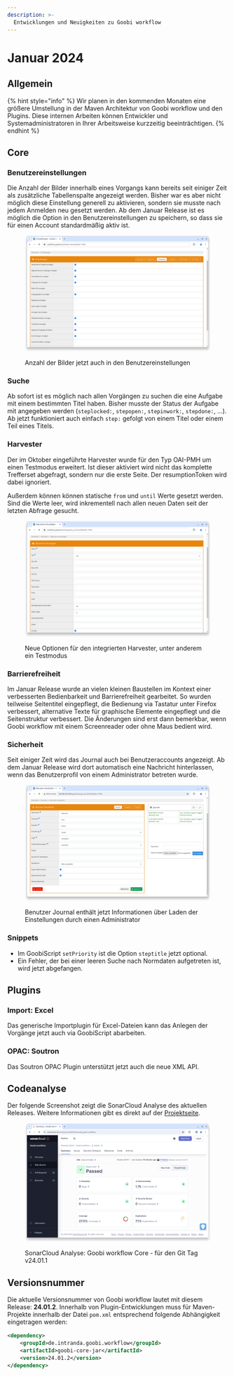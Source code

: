 ```yaml
---
description: >-
  Entwicklungen und Neuigkeiten zu Goobi workflow
---
```


# Januar 2024

## Allgemein

{% hint style="info" %}
Wir planen in den kommenden Monaten eine größere Umstellung in der Maven Architektur von Goobi workflow und den Plugins. Diese internen Arbeiten können Entwickler und Systemadministratoren in Ihrer Arbeitsweise kurzzeitig beeinträchtigen.
{% endhint %}

## Core

### Benutzereinstellungen

Die Anzahl der Bilder innerhalb eines Vorgangs kann bereits seit einiger Zeit als zusätzliche Tabellenspalte angezeigt werden. Bisher war es aber nicht möglich diese  Einstellung generell zu aktivieren, sondern sie musste nach jedem Anmelden neu gesetzt werden. Ab dem Januar Release ist es möglich die Option in den Benutzereinstellungen zu speichern, so dass sie für einen Account standardmäßig aktiv ist.

<figure><img src="24.01_DE_number-of-images.png" alt=""><figcaption><p>Anzahl der Bilder jetzt auch in den Benutzereinstellungen </p></figcaption></figure>

### Suche

Ab sofort ist es möglich nach allen Vorgängen zu suchen die eine Aufgabe mit einem bestimmten Titel haben. Bisher musste der Status der Aufgabe mit angegeben werden (`steplocked:`, `stepopen:`, `stepinwork:`, `stepdone:`, ...). Ab jetzt funktioniert auch einfach `step:` gefolgt von einem Titel oder einem Teil eines Titels.

### Harvester

Der im Oktober eingeführte Harvester wurde für den Typ OAI-PMH um einen Testmodus erweitert. Ist dieser aktiviert wird nicht das komplette Trefferset abgefragt, sondern nur die erste Seite. Der resumptionToken wird dabei ignoriert.

Außerdem können können statische `from` und `until` Werte gesetzt werden. Sind die Werte leer, wird inkrementell nach allen neuen Daten seit der letzten Abfrage gesucht.

<figure><img src="24.01_DE_harvester.png" alt=""><figcaption><p>Neue Optionen für den integrierten Harvester, unter anderem ein Testmodus</p></figcaption></figure>

### Barrierefreiheit

Im Januar Release wurde an vielen kleinen Baustellen im Kontext einer verbesserten Bedienbarkeit und Barrierefreiheit gearbeitet. So wurden teilweise Seitentitel eingepflegt, die Bedienung via Tastatur unter Firefox verbessert, alternative Texte für graphische Elemente eingepflegt und die Seitenstruktur verbessert. Die Änderungen sind erst dann bemerkbar, wenn Goobi workflow mit einem Screenreader oder ohne Maus bedient wird.

### Sicherheit

Seit einiger Zeit wird das Journal auch bei Benutzeraccounts angezeigt. Ab dem Januar Release wird dort automatisch eine Nachricht hinterlassen, wenn das Benutzerprofil von einem Administrator betreten wurde.

<figure><img src="24.01_DE_user-journal.png" alt=""><figcaption><p>Benutzer Journal enthält jetzt Informationen über Laden der Einstellungen durch einen Administrator</p></figcaption></figure>

### Snippets

* Im GoobiScript `setPriority` ist die Option `steptitle` jetzt optional.
* Ein Fehler, der bei einer leeren Suche nach Normdaten aufgetreten ist, wird jetzt abgefangen.

## Plugins

### Import: Excel

Das generische Importplugin für Excel-Dateien kann das Anlegen der Vorgänge jetzt auch via GoobiScript abarbeiten.

### OPAC: Soutron

Das Soutron OPAC Plugin unterstützt jetzt auch die neue XML API.

## Codeanalyse

Der folgende Screenshot zeigt die SonarCloud Analyse des aktuellen Releases. Weitere Informationen gibt es direkt auf der [Projektseite](https://sonarcloud.io/organizations/intranda/projects).

<figure><img src="24.01_sonar-workflow.png" alt=""><figcaption><p>SonarCloud Analyse: Goobi workflow Core - für den Git Tag v24.01.1</p></figcaption></figure>

## Versionsnummer

Die aktuelle Versionsnummer von Goobi workflow lautet mit diesem Release: **24.01.2**. Innerhalb von Plugin-Entwicklungen muss für Maven-Projekte innerhalb der Datei `pom.xml` entsprechend folgende Abhängigkeit eingetragen werden:

```xml
<dependency>
    <groupId>de.intranda.goobi.workflow</groupId>
    <artifactId>goobi-core-jar</artifactId>
    <version>24.01.2</version>
</dependency>
```